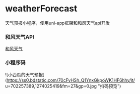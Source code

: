 # weatherForecast
天气预报小程序，使用uni-app框架和和风天气api开发

### 和风天气API
[和风天气](https://dev.heweather.com/docs/api/)

### 小程序码
![小西瓜的天气预报](https://ss0.bdstatic.com/70cFvHSh_Q1YnxGkpoWK1HF6hhy/it/
u=702257389,1274025419&fm=27&gp=0.jpg "扫码预览")
